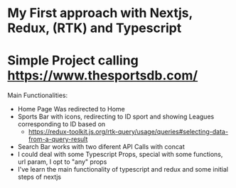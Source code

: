 # My First approach with Nextjs, Redux, (RTK) and Typescript
# Simple Project calling https://www.thesportsdb.com/

Main Functionalities:

- Home Page Was redirected to Home
- Sports Bar with icons, redirecting to ID sport and showing Leagues corresponding to ID based on 
    - https://redux-toolkit.js.org/rtk-query/usage/queries#selecting-data-from-a-query-result
- Search Bar works with two diferent API Calls with concat
- I could deal with some Typescript Props, special with some functions, url param, I opt to "any" props
- I've learn the main functionality of typescript and redux and some initial steps of nextjs





